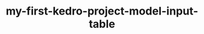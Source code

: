 ---
schema: default
title: my-first-kedro-project-model-input-table
organization: fakeOrg
notes: type = kedro_datasets.pandas.parquet_dataset.ParquetDataset
resources:
  - name: my-first-kedro-project-model-input-table
    url: 'https://github.com/fakeOrg/fakeRepo/tree/main/data/03_primary/model_input_table.pq'
    format: pq
category:
  - 03-primary
maintainer: 
maintainer_email: 
project:
  - my-first-kedro-project
preview: |
  
---